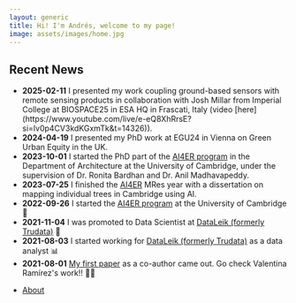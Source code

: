 ```yaml
---
layout: generic
title: Hi! I'm Andrés, welcome to my page! 
image: assets/images/home.jpg
---
```



<h2>Recent News</h2>

<ul>
	<li>
		<b>2025-02-11</b> I presented my work coupling ground-based sensors with remote sensing products in collaboration with Josh Millar from Imperial College at BIOSPACE25 in ESA HQ in Frascati, Italy (video [here](https://www.youtube.com/live/e-eQ8XhRrsE?si=lv0p4CV3kdKGxmTk&t=14326)).
	</li>
	<li>
		<b>2024-04-19</b> I presented my PhD work at EGU24 in Vienna on Green Urban Equity in the UK.
	</li>
	<li>
		<b>2023-10-01</b> I started the PhD part of the <a href="ai4er-cdt.esc.cam.ac.uk/">AI4ER program</a> in the Department of Architecture at the University of Cambridge</a>, under the supervision of Dr. Ronita Bardhan and Dr. Anil Madhavapeddy.
	</li>
	<li>
		<b>2023-07-25</b> I finished the <a href="ai4er-cdt.esc.cam.ac.uk/">AI4ER</a> MRes year with a dissertation on mapping individual trees in Cambridge using AI.
	</li>
	<li>
		<b>2022-09-26</b> I started the <a href="ai4er-cdt.esc.cam.ac.uk/">AI4ER program</a> at the University of Cambridge</a> &#127919;
	</li>
	<li>
		<b>2021-11-04</b> I was promoted to Data Scientist at <a href="https://www.dataleik.co/">DataLeik (formerly Trudata)</a> &#x1F680;
	</li>
	<li>
		<b>2021-08-03</b> I started working for <a href="https://www.dataleik.co/">DataLeik (formerly Trudata)</a> as a data analyst &#x1f4ca;
	</li>
	<li>
		<b>2021-08-01</b> <a href="https://www.sciencedirect.com/science/article/abs/pii/S0377839821000414">My first paper</a> as a co-author came out. Go check Valentina Ramírez's work!! 👨‍🔬
	</li>
</ul>

<ul class="actions">
	<li><a href="/about" class="button big">About</a></li>
</ul>

<!-- Section -->
<!-- <section>
	<header class="major">
		<h2>Erat lacinia</h2>
	</header>
	<div class="features">
		<article>
			<span class="icon fa-diamond"></span>
			<div class="content">
				<h3>Portitor ullamcorper</h3>
				<p>Aenean ornare velit lacus, ac varius enim lorem ullamcorper dolore. Proin aliquam facilisis ante interdum. Sed nulla amet lorem feugiat tempus aliquam.</p>
			</div>
		</article>
		<article>
			<span class="icon fa-paper-plane"></span>
			<div class="content">
				<h3>Sapien veroeros</h3>
				<p>Aenean ornare velit lacus, ac varius enim lorem ullamcorper dolore. Proin aliquam facilisis ante interdum. Sed nulla amet lorem feugiat tempus aliquam.</p>
			</div>
		</article>
		<article>
			<span class="icon fa-rocket"></span>
			<div class="content">
				<h3>Quam lorem ipsum</h3>
				<p>Aenean ornare velit lacus, ac varius enim lorem ullamcorper dolore. Proin aliquam facilisis ante interdum. Sed nulla amet lorem feugiat tempus aliquam.</p>
			</div>
		</article>
		<article>
			<span class="icon fa-signal"></span>
			<div class="content">
				<h3>Sed magna finibus</h3>
				<p>Aenean ornare velit lacus, ac varius enim lorem ullamcorper dolore. Proin aliquam facilisis ante interdum. Sed nulla amet lorem feugiat tempus aliquam.</p>
			</div>
		</article>
	</div>
</section> -->

<!-- Section -->
<!-- <section>
	<header class="major">
		<h2>Ipsum sed dolor</h2>
	</header>
	<div class="posts">
		<article>
			<a href="#" class="image"><img src="assets/images/pic01.jpg" alt="" /></a>
			<h3>Interdum aenean</h3>
			<p>Aenean ornare velit lacus, ac varius enim lorem ullamcorper dolore. Proin aliquam facilisis ante interdum. Sed nulla amet lorem feugiat tempus aliquam.</p>
			<ul class="actions">
				<li><a href="#" class="button">More</a></li>
			</ul>
		</article>
		<article>
			<a href="#" class="image"><img src="assets/images/pic02.jpg" alt="" /></a>
			<h3>Nulla amet dolore</h3>
			<p>Aenean ornare velit lacus, ac varius enim lorem ullamcorper dolore. Proin aliquam facilisis ante interdum. Sed nulla amet lorem feugiat tempus aliquam.</p>
			<ul class="actions">
				<li><a href="#" class="button">More</a></li>
			</ul>
		</article>
		<article>
			<a href="#" class="image"><img src="assets/images/pic03.jpg" alt="" /></a>
			<h3>Tempus ullamcorper</h3>
			<p>Aenean ornare velit lacus, ac varius enim lorem ullamcorper dolore. Proin aliquam facilisis ante interdum. Sed nulla amet lorem feugiat tempus aliquam.</p>
			<ul class="actions">
				<li><a href="#" class="button">More</a></li>
			</ul>
		</article>
		<article>
			<a href="#" class="image"><img src="assets/images/pic04.jpg" alt="" /></a>
			<h3>Sed etiam facilis</h3>
			<p>Aenean ornare velit lacus, ac varius enim lorem ullamcorper dolore. Proin aliquam facilisis ante interdum. Sed nulla amet lorem feugiat tempus aliquam.</p>
			<ul class="actions">
				<li><a href="#" class="button">More</a></li>
			</ul>
		</article>
		<article>
			<a href="#" class="image"><img src="assets/images/pic05.jpg" alt="" /></a>
			<h3>Feugiat lorem aenean</h3>
			<p>Aenean ornare velit lacus, ac varius enim lorem ullamcorper dolore. Proin aliquam facilisis ante interdum. Sed nulla amet lorem feugiat tempus aliquam.</p>
			<ul class="actions">
				<li><a href="#" class="button">More</a></li>
			</ul>
		</article>
		<article>
			<a href="#" class="image"><img src="assets/images/pic06.jpg" alt="" /></a>
			<h3>Amet varius aliquam</h3>
			<p>Aenean ornare velit lacus, ac varius enim lorem ullamcorper dolore. Proin aliquam facilisis ante interdum. Sed nulla amet lorem feugiat tempus aliquam.</p>
			<ul class="actions">
				<li><a href="#" class="button">More</a></li>
			</ul>
		</article>
	</div>
</section> -->
